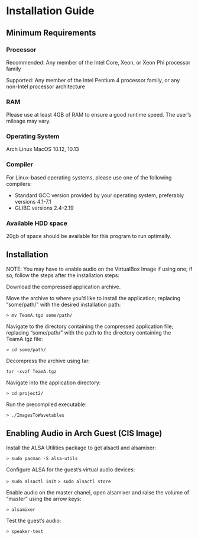 # Installation Guide

## Minimum Requirements
### Processor
Recommended: Any member of the Intel Core, Xeon, or Xeon Phi processor family

Supported: Any member of the Intel Pentium 4 processor family, or any non-Intel processor architecture

### RAM
Please use at least 4GB of RAM to ensure a good runtime speed. The user’s mileage may vary.

### Operating System
Arch Linux
MacOS 10.12, 10.13

### Compiler
For Linux-based operating systems, please use one of the following compilers:

- Standard GCC version provided by your operating system, preferably versions 4.1-7.1
- GLIBC versions 2.4-2.19

### Available HDD space

20gb of space should be available for this program to run optimally.

## Installation
NOTE: You may have to enable audio on the VirtualBox Image if using one; if so, follow the steps after the installation steps:

Download the compressed application archive.

Move the archive to where you’d like to install the application; replacing “some/path/” with the desired installation path:

` > mv TeamA.tgz some/path/ `

Navigate to the directory containing the compressed application file; replacing “some/path/” with the path to the directory containing the TeamA.tgz file:

` > cd some/path/ `

Decompress the archive using tar:

` tar -xvzf TeamA.tgz `

Navigate into the application directory:

` > cd project2/ `

Run the precompiled executable:
	
` > ./ImagesToWavetables `

## Enabling Audio in Arch Guest (CIS Image)
Install the ALSA Utilities package to get alsactl and alsamixer:

` > sudo pacman -S alsa-utils `

Configure ALSA for the guest’s virtual audio devices:

` > sudo alsactl init `
` > sudo alsactl store `

Enable audio on the master chanel, open alsamixer and raise the volume of “master” using the arrow keys:
	
` > alsamixer `

Test the guest’s audio:
		
` > speaker-test `